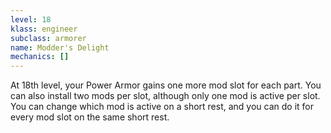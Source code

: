 ```yaml
---
level: 18
klass: engineer
subclass: armorer
name: Modder's Delight
mechanics: []
---
```

At 18th level, your Power Armor gains one more mod slot for each part. You can also install two mods per slot, although
only one mod is active per slot. You can change which mod is active on a short rest, and you
can do it for every mod slot on the same short rest.
